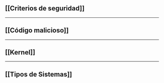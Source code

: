 ## [[Criterios de seguridad]]
---
## [[Código malicioso]]
---
## [[Kernel]]
---
## [[Tipos de Sistemas]]
